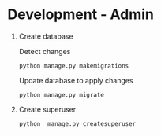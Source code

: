 # Development - Admin

1. Create database
    
    Detect changes
    ```
    python manage.py makemigrations
    ```
    
    Update database to apply changes
    ```
    python manage.py migrate
    ```
    
2. Create superuser

    ```
    python  manage.py createsuperuser
    ```